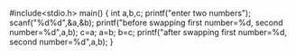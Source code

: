 #include<stdio.h>
main()
{
int a,b,c;
printf("enter two numbers");
scanf("%d%d",&a,&b);
printf("before swapping first number=%d, second number=%d",a,b);
c=a;
a=b;
b=c;
printf("after swapping first number=%d, second number=%d",a,b);
}
